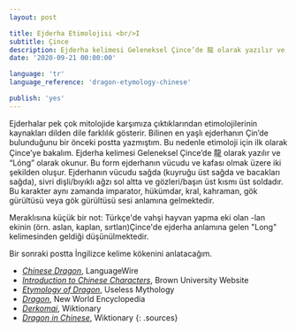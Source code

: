 ```yaml
---
layout: post

title: Ejderha Etimolojisi <br/>I
subtitle: Çince
description: Ejderha kelimesi Geleneksel Çince’de 龍 olarak yazılır ve “Lóng” olarak okunur. Bu form ejderhanın vücudu ve kafası olmak üzere iki şekilden oluşur.
date: '2020-09-21 00:00:00'

language: 'tr'
language_reference: 'dragon-etymology-chinese'

publish: 'yes'
---
```


Ejderhalar pek çok mitolojide karşımıza çıktıklarından etimolojilerinin kaynakları dilden dile farklılık gösterir. Bilinen en yaşlı ejderhanın Çin’de bulunduğunu bir önceki postta yazmıştım. Bu nedenle etimoloji için ilk olarak Çince’ye bakalım. Ejderha kelimesi Geleneksel Çince’de 龍 olarak yazılır ve “Lóng” olarak okunur. Bu form ejderhanın vücudu ve kafası olmak üzere iki şekilden oluşur. Ejderhanın vücudu sağda (kuyruğu üst sağda ve bacakları sağda), sivri dişli/bıyıklı ağzı sol altta ve gözleri/başın üst kısmı üst soldadır. Bu karakter aynı zamanda imparator, hükümdar, kral, kahraman, gök gürültüsü veya gök gürültüsü sesi anlamına gelmektedir.

Meraklısına küçük bir not: Türkçe'de vahşi hayvan yapma eki olan -lan ekinin (örn. aslan, kaplan, sırtlan)Çince'de ejderha anlamına gelen "Long" kelimesinden geldiği düşünülmektedir.

Bir sonraki postta İngilizce kelime kökenini anlatacağım.


+ *[Chinese Dragon](https://www.languagewire.com/en/blog/chinese-dragon)*, LanguageWire
+ *[Introduction to Chinese Characters](https://www.brown.edu/about/administration/international-affairs/year-of-china/language-and-cultural-resources/introduction-chinese-characters/introduction-chinese-characters)*, Brown University Website
+ *[Etymology of Dragon](https://uselessetymology.com/2017/11/20/etymology-of-dragon/)*, Useless Mythology
+ *[Dragon](https://www.newworldencyclopedia.org/entry/Dragon)*, New World Encyclopedia
+ *[Derkomai](https://en.wiktionary.org/wiki/%CE%B4%CF%81%CE%AC%CE%BA%CF%89%CE%BD)*, Wiktionary
+ *[Dragon in Chinese](https://en.wiktionary.org/wiki/%E9%BE%8D)*, Wiktionary
{: .sources}
